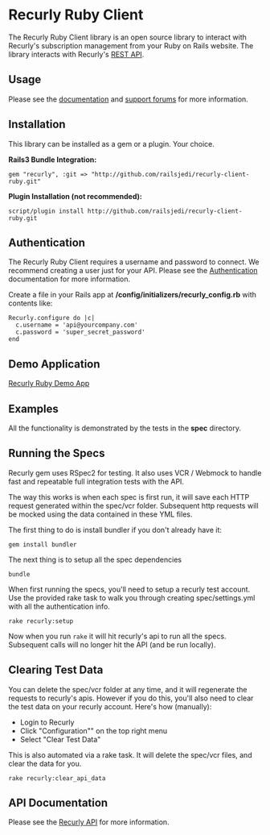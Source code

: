 Recurly Ruby Client
===================

The Recurly Ruby Client library is an open source library to interact with Recurly's subscription management from your Ruby on Rails website. The library interacts with Recurly's [REST API](http://support.recurly.com/faqs/api).


Usage
-----

Please see the [documentation](http://support.recurly.com/faqs/api/ruby-client) and
[support forums](http://support.recurly.com/discussions) for more information.


Installation
------------

This library can be installed as a gem or a plugin. Your choice.

**Rails3 Bundle Integration:**

    gem "recurly", :git => "http://github.com/railsjedi/recurly-client-ruby.git"


**Plugin Installation (not recommended):**

    script/plugin install http://github.com/railsjedi/recurly-client-ruby.git


Authentication
--------------

The Recurly Ruby Client requires a username and password to connect.  We recommend creating a user just for your API.  Please see the [Authentication](http://support.recurly.com/faqs/api/authentication) documentation for more information.

Create a file in your Rails app at __/config/initializers/recurly_config.rb__ with contents like:

    Recurly.configure do |c|
      c.username = 'api@yourcompany.com'
      c.password = 'super_secret_password'
    end


Demo Application
----------------

[Recurly Ruby Demo App](http://github.com/recurly/recurly-client-ruby-demo)


Examples
--------

All the functionality is demonstrated by the tests in the __spec__ directory.


Running the Specs
------------------

Recurly gem uses RSpec2 for testing. It also uses VCR / Webmock to handle fast and repeatable full integration tests with the API.

The way this works is when each spec is first run, it will save each HTTP request generated within the spec/vcr folder. Subsequent http requests will be mocked using the data contained in these YML files.

The first thing to do is install bundler if you don't already have it:

    gem install bundler

The next thing is to setup all the spec dependencies

    bundle

When first running the specs, you'll need to setup a recurly test account. Use the provided rake task to walk you through creating spec/settings.yml with all the authentication info.

    rake recurly:setup

Now when you run `rake` it will hit recurly's api to run all the specs. Subsequent calls will no longer hit the API (and be run locally).


Clearing Test Data
------------------

You can delete the spec/vcr folder at any time, and it will regenerate the requests to recurly's apis. However if you do this, you'll also need to clear the test data on your recurly account. Here's how (manually):

* Login to Recurly
* Click "Configuration"" on the top right menu
* Select "Clear Test Data"

This is also automated via a rake task. It will delete the spec/vcr files, and clear the data for you.

    rake recurly:clear_api_data


API Documentation
-----------------

Please see the [Recurly API](http://docs.recurly.com/api/basics) for more information.